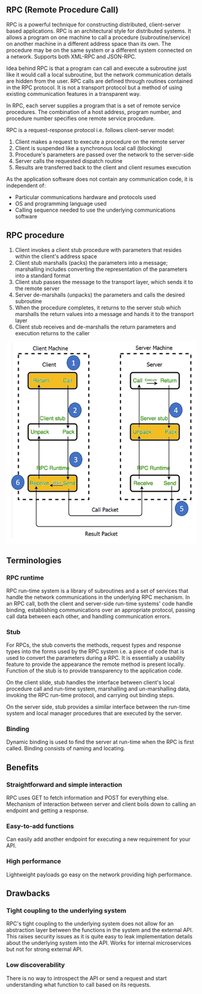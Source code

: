 ## RPC (Remote Procedure Call)

RPC is a powerful technique for constructing distributed, client-server based applications. RPC is an architectural style for distributed systems. It allows a program on one machine to call a procedure (subroutine/service) on another machine in a different address space than its own. The procedure may be on the same system or a different system connected on a network. Supports both XML-RPC and JSON-RPC.

Idea behind RPC is that a program can call and execute a subroutine just like it would call a local subroutine, but the network communication details are hidden from the user. RPC calls are defined through routines contained in the RPC protocol. It is not a transport protocol but a method of using existing communication features in a transparent way.

In RPC, each server supplies a program that is a set of remote service procedures. The combination of a host address, program number, and procedure number specifies one remote service procedure.

RPC is a request-response protocol i.e. follows client-server model:

1. Client makes a request to execute a procedure on the remote server
2. Client is suspended like a synchronous local call (blocking)
3. Procedure's parameters are passed over the network to the server-side
4. Server calls the requested dispatch routine
5. Results are transferred back to the client and client resumes execution

As the application software does not contain any communication code, it is independent of:

- Particular communications hardware and protocols used
- OS and programming language used
- Calling sequence needed to use the underlying communications software

## RPC procedure

1. Client invokes a client stub procedure with parameters that resides within the client's address space
2. Client stub marshalls (packs) the parameters into a message; marshalling includes converting the representation of the parameters into a standard format
3. Client stub passes the message to the transport layer, which sends it to the remote server
4. Server de-marshalls (unpacks) the parameters and calls the desired subroutine
5. When the procedure completes, it returns to the server stub which marshalls the return values into a message and hands it to the transport layer
6. Client stub receives and de-marshalls the return parameters and execution returns to the caller

<img src="./assets/RPC.PNG">

## Terminologies

### RPC runtime

RPC run-time system is a library of subroutines and a set of services that handle the network communications in the underlying RPC mechanism. In an RPC call, both the client and server-side run-time systems' code handle binding, establishing communications over an appropriate protocol, passing call data between each other, and handling communication errors.

### Stub

For RPCs, the stub converts the methods, request types and response types into the forms used by the RPC system i.e. a piece of code that is used to convert the parameters during a RPC. It is essentially a usability feature to provide the appearance the remote method is present locally. Function of the stub is to provide transparency to the application code.

On the client slide, stub handles the interface between client's local procedure call and run-time system, marshalling and un-marshalling data, invoking the RPC run-time protocol, and carrying out binding steps.

On the server side, stub provides a similar interface between the run-time system and local manager procedures that are executed by the server.

### Binding

Dynamic binding is used to find the server at run-time when the RPC is first called. Binding consists of naming and locating.

## Benefits

### Straightforward and simple interaction

RPC uses GET to fetch information and POST for everything else. Mechanism of interaction between server and client boils down to calling an endpoint and getting a response.

### Easy-to-add functions

Can easily add another endpoint for executing a new requirement for your API.

### High performance

Lightweight payloads go easy on the network providing high performance.

## Drawbacks

### Tight coupling to the underlying system

RPC's tight coupling to the underlying system does not allow for an abstraction layer between the functions in the system and the external API. This raises security issues as it is quite easy to leak implementation details about the underlying system into the API. Works for internal microservices but not for strong external API.

### Low discoverability

There is no way to introspect the API or send a request and start understanding what function to call based on its requests.
